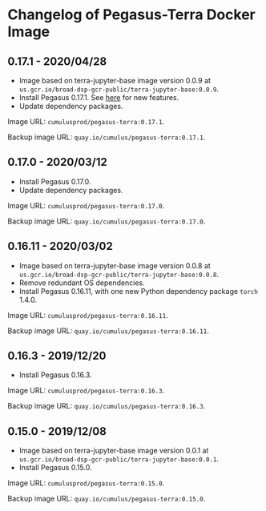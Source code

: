 # Changelog of Pegasus-Terra Docker Image

## 0.17.1 - 2020/04/28

* Image based on terra-jupyter-base image version 0.0.9 at ``us.gcr.io/broad-dsp-gcr-public/terra-jupyter-base:0.0.9``.
* Install Pegasus 0.17.1. See [here](https://pegasus.readthedocs.io/en/0.17.1/) for new features.
* Update dependency packages.

Image URL: ``cumulusprod/pegasus-terra:0.17.1``.

Backup image URL: ``quay.io/cumulus/pegasus-terra:0.17.1``.

## 0.17.0 - 2020/03/12

* Install Pegasus 0.17.0.
* Update dependency packages.

Image URL: ``cumulusprod/pegasus-terra:0.17.0``.

Backup image URL: ``quay.io/cumulus/pegasus-terra:0.17.0``.

## 0.16.11 - 2020/03/02

* Image based on terra-jupyter-base image version 0.0.8 at ``us.gcr.io/broad-dsp-gcr-public/terra-jupyter-base:0.0.8``.
* Remove redundant OS dependencies.
* Install Pegasus 0.16.11, with one new Python dependency package ``torch`` 1.4.0.

Image URL: ``cumulusprod/pegasus-terra:0.16.11``.

Backup image URL: ``quay.io/cumulus/pegasus-terra:0.16.11``.

## 0.16.3 - 2019/12/20

* Install Pegasus 0.16.3.

Image URL: ``cumulusprod/pegasus-terra:0.16.3``.

Backup image URL: ``quay.io/cumulus/pegasus-terra:0.16.3``.

## 0.15.0 - 2019/12/08

* Image based on terra-jupyter-base image version 0.0.1 at ``us.gcr.io/broad-dsp-gcr-public/terra-jupyter-base:0.0.1``.
* Install Pegasus 0.15.0.

Image URL: ``cumulusprod/pegasus-terra:0.15.0``. 

Backup image URL: ``quay.io/cumulus/pegasus-terra:0.15.0``.